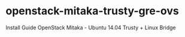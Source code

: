 # openstack-mitaka-trusty-gre-ovs
Install Guide OpenStack Mitaka - Ubuntu 14.04 Trusty + Linux Bridge
